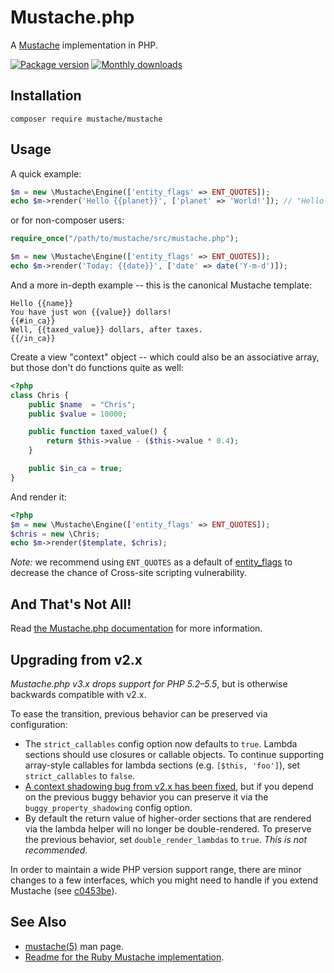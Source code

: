 # Mustache.php

A [Mustache][mustache] implementation in PHP.

[![Package version](http://img.shields.io/packagist/v/mustache/mustache.svg?style=flat-square)][packagist]
[![Monthly downloads](http://img.shields.io/packagist/dm/mustache/mustache.svg?style=flat-square)][packagist]


## Installation

```
composer require mustache/mustache
```

## Usage

A quick example:

```php
$m = new \Mustache\Engine(['entity_flags' => ENT_QUOTES]);
echo $m->render('Hello {{planet}}', ['planet' => 'World!']); // "Hello World!"
```

or for non-composer users:

```php
require_once("/path/to/mustache/src/mustache.php");

$m = new \Mustache\Engine(['entity_flags' => ENT_QUOTES]);
echo $m->render('Today: {{date}}', ['date' => date('Y-m-d')]);
```

And a more in-depth example -- this is the canonical Mustache template:

```html+jinja
Hello {{name}}
You have just won {{value}} dollars!
{{#in_ca}}
Well, {{taxed_value}} dollars, after taxes.
{{/in_ca}}
```


Create a view "context" object -- which could also be an associative array, but those don't do functions quite as well:

```php
<?php
class Chris {
    public $name  = "Chris";
    public $value = 10000;

    public function taxed_value() {
        return $this->value - ($this->value * 0.4);
    }

    public $in_ca = true;
}
```


And render it:

```php
<?php
$m = new \Mustache\Engine(['entity_flags' => ENT_QUOTES]);
$chris = new \Chris;
echo $m->render($template, $chris);
```

*Note:* we recommend using `ENT_QUOTES` as a default of [entity_flags][entity_flags] to decrease the chance of Cross-site scripting vulnerability.


## And That's Not All!

Read [the Mustache.php documentation][docs] for more information.


## Upgrading from v2.x
_Mustache.php v3.x drops support for PHP 5.2–5.5_, but is otherwise backwards compatible with v2.x.

To ease the transition, previous behavior can be preserved via configuration:

 - The `strict_callables` config option now defaults to `true`. Lambda sections should use closures or callable objects. To continue supporting array-style callables for lambda sections (e.g. `[$this, 'foo']`), set `strict_callables` to `false`.
 - [A context shadowing bug from v2.x has been fixed](https://github.com/bobthecow/mustache.php/commit/66ecb327ce15b9efa0cfcb7026fdc62c6659b27f), but if you depend on the previous buggy behavior you can preserve it via the `buggy_property_shadowing` config option.
 - By default the return value of higher-order sections that are rendered via the lambda helper will no longer be double-rendered. To preserve the previous behavior, set `double_render_lambdas` to `true`. _This is not recommended._

In order to maintain a wide PHP version support range, there are minor changes to a few interfaces, which you might need to handle if you extend Mustache (see [c0453be](https://github.com/bobthecow/mustache.php/commit/c0453be5c09e7d988b396982e29218fcb25b7304)).


## See Also

 - [mustache(5)][manpage] man page.
 - [Readme for the Ruby Mustache implementation][ruby].


[mustache]:     https://mustache.github.io/
[packagist]:    https://packagist.org/packages/mustache/mustache
[entity_flags]: https://github.com/bobthecow/mustache.php/wiki#entity_flags
[docs]:         https://github.com/bobthecow/mustache.php/wiki/Home
[manpage]:      https://mustache.github.io/mustache.5.html
[ruby]:         https://github.com/mustache/mustache/blob/master/README.md
